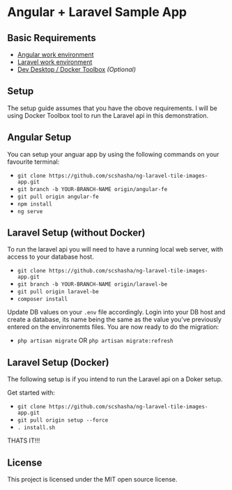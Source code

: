 # Angular + Laravel Sample App

## Basic Requirements

* [Angular work environment](https://angular.io/guide/setup-local)
* [Laravel work environment](https://laravel.com/docs/7.x)
* [Dev Desktop / Docker Toolbox](https://laravel.com/docs/7.x) *(Optional)*

## Setup

The setup guide assumes that you have the obove requirements. I will be using Docker Toolbox tool to run the Laravel api in this demonstration.

## Angular Setup

You can setup your anguar app by using the following commands on your favourite terminal:

* `git clone https://github.com/scshasha/ng-laravel-tile-images-app.git`
* `git branch -b YOUR-BRANCH-NAME origin/angular-fe`
* `git pull origin angular-fe`
* `npm install`
* `ng serve`



## Laravel Setup (without Docker)
To run the laravel api you will need to have a running local web server, with access to your database host.

* `git clone https://github.com/scshasha/ng-laravel-tile-images-app.git`
* `git branch -b YOUR-BRANCH-NAME origin/laravel-be`
* `git pull origin laravel-be`
* `composer install`

Update DB values on your `.env` file accordingly. Login into your DB host and create a database, its name being the same as the value you've previously entered on the envinronemts files.
You are now ready to do the migration:
* `php artisan migrate` OR `php artisan migrate:refresh`


## Laravel Setup (Docker)
The following setup is if you intend to run the Laravel api on a Doker setup.

Get started with:

* `git clone https://github.com/scshasha/ng-laravel-tile-images-app.git`
* `git pull origin setup --force`
* `. install.sh`

THATS IT!!!

## License

This project is licensed under the MIT open source license.
